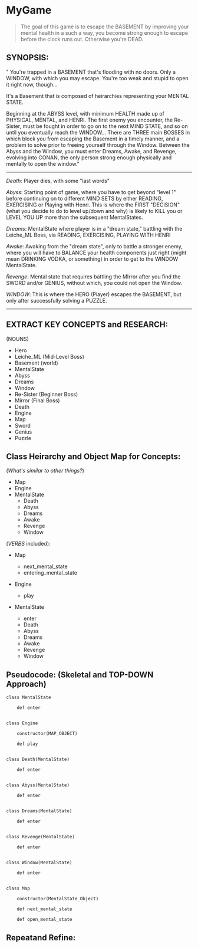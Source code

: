 # MyGame

> The goal of this game is to escape the BASEMENT by improving your mental health in a such a way, you become strong enough to escape before the clock runs out.  Otherwise you're DEAD.

## SYNOPSIS:

"   You're trapped in a BASEMENT that's flooding with no doors.  Only a WINDOW, with which you may
escape.  You're too weak and stupid to open it right now, though...

It's a Basement that is composed
of heirarchies representing your MENTAL STATE.

   Beginning at the ABYSS level, with minimum HEALTH made up of PHYSICAL,
    MENTAL, and HENRI.  The first enemy you encounter, the Re-Sister, must be
    fought in order to go on to the next MIND STATE, and so on until you
    eventually reach the WINDOW...  There are THREE main BOSSES in which block
    you from escaping the Basement in a timely manner, and a problem to solve
    prior to freeing yourself through the Window. Between the Abyss and the
    Window, you must enter Dreams, Awake, and Revenge, evolving into CONAN, the
    only person strong enough physically and mentally to open the window."

___

*Death*: Player dies, with some "last words"

*Abyss*: Starting point of game, where you have to get beyond "level 1" before
continuing on to different MIND SETS by either READING, EXERCISING or Playing with Henri.  This is where the FIRST "DECISION" (what you decide to do to level up/down and why) is likely to KILL you or LEVEL YOU UP more than the subsequent MentalStates.

*Dreams*: MentalState where player is in a "dream state," battling with
the Leiche_ML Boss, via READING, EXERCISING, PLAYING WITH HENRI

*Awake*: Awaking from the "dream state", only to battle a stronger enemy, where
you will have to BALANCE your health components just right (might mean DRINKING
        VODKA, or something) in order to get to the WINDOW MentalState.

*Revenge*: Mental state that requires battling the MIrror after you find the SWORD and/or GENIUS, without which, you could not open the Window.

*WINDOW*: This is where the HERO (Player) escapes the BASEMENT, but only after
successfully solving a PUZZLE.

___

## EXTRACT KEY CONCEPTS and RESEARCH:
(NOUNS)

- Hero
- Leiche_ML (Mid-Level Boss)
- Basement (world)
- MentalState
- Abyss
- Dreams
- Window
- Re-Sister (Beginner Boss)
- Mirror (Final Boss)
- Death
- Engine
- Map 
- Sword
- Genius
- Puzzle

## Class Heirarchy and Object Map for Concepts:
(*What's similar to other things?*)

* Map
* Engine
* MentalState
    * Death
    * Abyss
    * Dreams
    * Awake
    * Revenge
    * Window

(*VERBS* included):

* Map
    - next_mental_state 
    - entering_mental_state

* Engine
    - play

* MentalState
    - enter
    * Death
    * Abyss
    * Dreams
    * Awake
    * Revenge
    * Window

## Pseudocode: (Skeletal and TOP-DOWN Approach)

    class MentalState
        
        def enter


    class Engine

        constructor(MAP_OBJECT)
        
        def play


    class Death(MentalState)

        def enter


    class Abyss(MentalState)

        def enter


    class Dreams(MentalState)

        def enter


    class Revenge(MentalState)

        def enter


    class Window(MentalState)

        def enter


    class Map

        constructor(MentalState_Object)

        def next_mental_state

        def open_mental_state


## Repeatand Refine:






